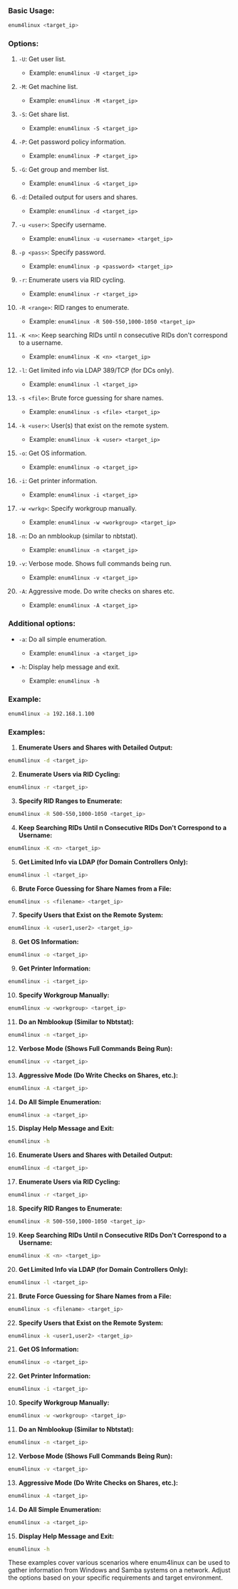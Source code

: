 ### Basic Usage:
```bash
enum4linux <target_ip>
```

### Options:

1. `-U`: Get user list.
    - Example: `enum4linux -U <target_ip>`

2. `-M`: Get machine list.
    - Example: `enum4linux -M <target_ip>`

3. `-S`: Get share list.
    - Example: `enum4linux -S <target_ip>`

4. `-P`: Get password policy information.
    - Example: `enum4linux -P <target_ip>`

5. `-G`: Get group and member list.
    - Example: `enum4linux -G <target_ip>`

6. `-d`: Detailed output for users and shares.
    - Example: `enum4linux -d <target_ip>`

7. `-u <user>`: Specify username.
    - Example: `enum4linux -u <username> <target_ip>`

8. `-p <pass>`: Specify password.
    - Example: `enum4linux -p <password> <target_ip>`

9. `-r`: Enumerate users via RID cycling.
    - Example: `enum4linux -r <target_ip>`

10. `-R <range>`: RID ranges to enumerate.
    - Example: `enum4linux -R 500-550,1000-1050 <target_ip>`

11. `-K <n>`: Keep searching RIDs until n consecutive RIDs don't correspond to a username.
    - Example: `enum4linux -K <n> <target_ip>`

12. `-l`: Get limited info via LDAP 389/TCP (for DCs only).
    - Example: `enum4linux -l <target_ip>`

13. `-s <file>`: Brute force guessing for share names.
    - Example: `enum4linux -s <file> <target_ip>`

14. `-k <user>`: User(s) that exist on the remote system.
    - Example: `enum4linux -k <user> <target_ip>`

15. `-o`: Get OS information.
    - Example: `enum4linux -o <target_ip>`

16. `-i`: Get printer information.
    - Example: `enum4linux -i <target_ip>`

17. `-w <wrkg>`: Specify workgroup manually.
    - Example: `enum4linux -w <workgroup> <target_ip>`

18. `-n`: Do an nmblookup (similar to nbtstat).
    - Example: `enum4linux -n <target_ip>`

19. `-v`: Verbose mode. Shows full commands being run.
    - Example: `enum4linux -v <target_ip>`

20. `-A`: Aggressive mode. Do write checks on shares etc.
    - Example: `enum4linux -A <target_ip>`

### Additional options:

- `-a`: Do all simple enumeration.
    - Example: `enum4linux -a <target_ip>`

- `-h`: Display help message and exit.
    - Example: `enum4linux -h`

### Example:
```bash
enum4linux -a 192.168.1.100
```
### Examples:

1. **Enumerate Users and Shares with Detailed Output:**
```bash
enum4linux -d <target_ip>
```

2. **Enumerate Users via RID Cycling:**
```bash
enum4linux -r <target_ip>
```

3. **Specify RID Ranges to Enumerate:**
```bash
enum4linux -R 500-550,1000-1050 <target_ip>
```

4. **Keep Searching RIDs Until n Consecutive RIDs Don't Correspond to a Username:**
```bash
enum4linux -K <n> <target_ip>
```

5. **Get Limited Info via LDAP (for Domain Controllers Only):**
```bash
enum4linux -l <target_ip>
```

6. **Brute Force Guessing for Share Names from a File:**
```bash
enum4linux -s <filename> <target_ip>
```

7. **Specify Users that Exist on the Remote System:**
```bash
enum4linux -k <user1,user2> <target_ip>
```

8. **Get OS Information:**
```bash
enum4linux -o <target_ip>
```

9. **Get Printer Information:**
```bash
enum4linux -i <target_ip>
```

10. **Specify Workgroup Manually:**
```bash
enum4linux -w <workgroup> <target_ip>
```

11. **Do an Nmblookup (Similar to Nbtstat):**
```bash
enum4linux -n <target_ip>
```

12. **Verbose Mode (Shows Full Commands Being Run):**
```bash
enum4linux -v <target_ip>
```

13. **Aggressive Mode (Do Write Checks on Shares, etc.):**
```bash
enum4linux -A <target_ip>
```

14. **Do All Simple Enumeration:**
```bash
enum4linux -a <target_ip>
```

15. **Display Help Message and Exit:**
```bash
enum4linux -h
```

16. **Enumerate Users and Shares with Detailed Output:**
```bash
enum4linux -d <target_ip>
```

17. **Enumerate Users via RID Cycling:**
```bash
enum4linux -r <target_ip>
```

18. **Specify RID Ranges to Enumerate:**
```bash
enum4linux -R 500-550,1000-1050 <target_ip>
```

19. **Keep Searching RIDs Until n Consecutive RIDs Don't Correspond to a Username:**
```bash
enum4linux -K <n> <target_ip>
```

20. **Get Limited Info via LDAP (for Domain Controllers Only):**
```bash
enum4linux -l <target_ip>
```

21. **Brute Force Guessing for Share Names from a File:**
```bash
enum4linux -s <filename> <target_ip>
```

22. **Specify Users that Exist on the Remote System:**
```bash
enum4linux -k <user1,user2> <target_ip>
```

21. **Get OS Information:**
```bash
enum4linux -o <target_ip>
```

22. **Get Printer Information:**
```bash
enum4linux -i <target_ip>
```

10. **Specify Workgroup Manually:**
```bash
enum4linux -w <workgroup> <target_ip>
```

11. **Do an Nmblookup (Similar to Nbtstat):**
```bash
enum4linux -n <target_ip>
```

12. **Verbose Mode (Shows Full Commands Being Run):**
```bash
enum4linux -v <target_ip>
```

13. **Aggressive Mode (Do Write Checks on Shares, etc.):**
```bash
enum4linux -A <target_ip>
```

14. **Do All Simple Enumeration:**
```bash
enum4linux -a <target_ip>
```

15. **Display Help Message and Exit:**
```bash
enum4linux -h
```

These examples cover various scenarios where enum4linux can be used to gather information from Windows and Samba systems on a network. Adjust the options based on your specific requirements and target environment.
